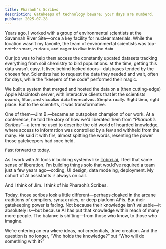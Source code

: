 ```yaml
---
title: Pharaoh's Scribes
description: Gatekeeps of technology beware; your days are numberd.
pubDate: 2025-07-28
---
```

Years ago, I worked with a group of environmental scientists at the Savannah River Site—once a key facility for nuclear materials. While the location wasn’t my favorite, the team of environmental scientists was top-notch: smart, curious, and eager to dive into the data.

Our job was to help them access the constantly updated datasets tracking everything from soil chemistry to bird populations. At the time, getting this data wasn’t easy. It lived behind locked doors—databases tended by the chosen few. Scientists had to request the data they needed and wait, often for days, while the "keepers of the code" performed their magic.

We built a system that merged and hosted the data on a (then cutting-edge) Apple Macintosh server, with interactive clients that let the scientists search, filter, and visualize data themselves. Simple, really. Right time, right place. But to the scientists, it was transformative.

One of them—Jim B.—became an outspoken champion of our work. At a conference, he told the story of how we’d liberated them from _“Pharaoh’s Scribes”_—a term he used to describe the old world of hoarded knowledge, where access to information was controlled by a few and withheld from the many. He said it with fire, almost spitting the words, resenting the power those gatekeepers had once held.

Fast forward to today.

As I work with AI tools in building systems like [Tobori.ai](https://www.tobori.ai), I feel that same sense of liberation. I’m building things solo that would’ve required a team just a few years ago—coding, UI design, data modeling, deployment. My cohort of AI assistants is always on call.

And I think of Jim. I think of his Pharaoh’s Scribes.

Today, those scribes look a little different—perhaps cloaked in the arcane traditions of compilers, syntax rules, or deep platform APIs. But their gatekeeping power is fading. Not because their knowledge isn’t valuable—it absolutely is—but because AI has put that knowledge within reach of many more people. The balance is shifting—from those who know, to those who imagine.

We’re entering an era where ideas, not credentials, drive creation. And the question is no longer, “Who holds the knowledge?” but “Who will do something with it?”